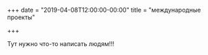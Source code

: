 +++
date = "2019-04-08T12:00:00-00:00"
title = "международные проекты"

+++

Тут нужно что-то написать людям!!!

